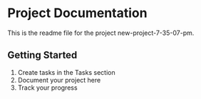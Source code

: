 # Project Documentation 
 
This is the readme file for the project new-project-7-35-07-pm. 
 
## Getting Started 
 
1. Create tasks in the Tasks section 
2. Document your project here 
3. Track your progress 
